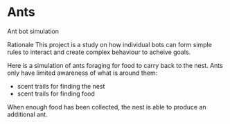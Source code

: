 # Ants
Ant bot simulation

Rationale
This project is a study on how individual bots can form simple rules to interact and
create complex behaviour to acheive goals.

Here is a simulation of ants foraging for food to carry back to the nest.
Ants only have limited awareness of what is around them:
- scent trails for finding the nest
- scent trails for finding food

When enough food has been collected, the nest is able to produce an additional ant.
